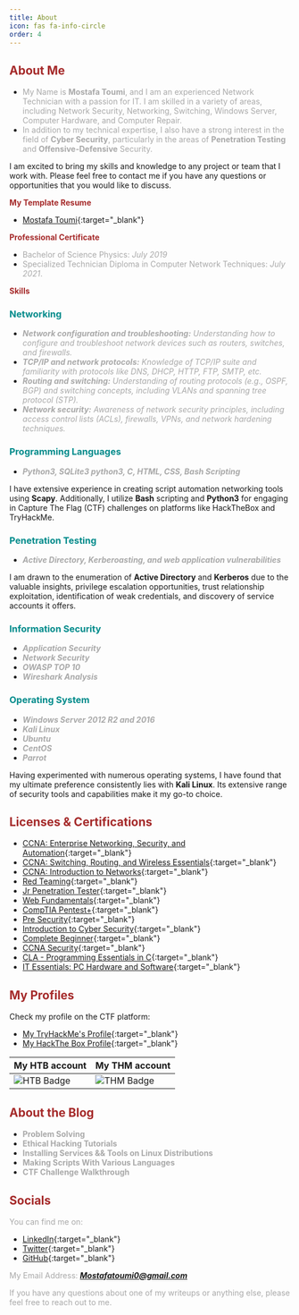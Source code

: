 ```yaml
---
title: About
icon: fas fa-info-circle
order: 4
---
```


## **<strong><font color="Brown">About Me</font></strong>**
* <font color="DarkGray">My Name is <strong>Mostafa Toumi</strong>, and I am an experienced Network Technician with a passion for IT. I am skilled in a variety of areas, including Network Security, Networking, Switching, Windows Server, Computer Hardware, and Computer Repair.</font>
* <font color="DarkGray">In addition to my technical expertise, I also have a strong interest in the field of <strong>Cyber Security</strong>, particularly in the areas of <strong>Penetration Testing</strong> and <strong>Offensive-Defensive</strong> Security.</font>

<font>I am excited to bring my skills and knowledge to any project or team that I work with. Please feel free to contact me if you have any questions or opportunities that you would like to discuss.</font>

**<strong><font color="Brown">My Template Resume</font></strong>**
* [Mostafa Toumi](https://drive.google.com/file/d/1Jl9r75Tm2JenxMd92rzhnPTZTcnwntBX/view){:target="_blank"}

**<strong><font color="Brown">Professional Certificate</font></strong>**
* <font color="DarkGray">Bachelor of Science Physics: <em>July 2019</em></font>
* <font color="DarkGray">Specialized Technician Diploma in Computer Network Techniques: <em>July 2021</em>.</font>

**<strong><font color="Brown">Skills</font></strong>**

### **<strong><font color="DarkCyan">Networking</font></strong>**
* <font color="DarkGray"><em><strong>Network configuration and troubleshooting:</strong> Understanding how to configure and troubleshoot network devices such as routers, switches, and firewalls.</em></font>
* <font color="DarkGray"><em><strong>TCP/IP and network protocols:</strong> Knowledge of TCP/IP suite and familiarity with protocols like DNS, DHCP, HTTP, FTP, SMTP, etc.</em></font>
* <font color="DarkGray"><em><strong>Routing and switching:</strong> Understanding of routing protocols (e.g., OSPF, BGP) and switching concepts, including VLANs and spanning tree protocol (STP).</em></font>
* <font color="DarkGray"><em><strong>Network security:</strong> Awareness of network security principles, including access control lists (ACLs), firewalls, VPNs, and network hardening techniques.</em></font>

### **<strong><font color="DarkCyan">Programming Languages</font></strong>**
* <font color="DarkGray"><em><strong>Python3, SQLite3 python3, C, HTML, CSS, Bash Scripting</strong></em></font>

<font>I have extensive experience in creating script automation networking tools using <strong>Scapy</strong>. Additionally, I utilize <strong>Bash</strong> scripting and <strong>Python3</strong> for engaging in Capture The Flag (CTF) challenges on platforms like HackTheBox and TryHackMe.</font>

### **<strong><font color="DarkCyan">Penetration Testing</font></strong>**
* <font color="DarkGray"><em><strong>Active Directory, Kerberoasting, and web application vulnerabilities</strong></em></font>

<font>I am drawn to the enumeration of <strong>Active Directory</strong> and <strong>Kerberos</strong> due to the valuable insights, privilege escalation opportunities, trust relationship exploitation, identification of weak credentials, and discovery of service accounts it offers.</font>

### **<strong><font color="DarkCyan">Information Security</font></strong>**
* <font color="DarkGray"><em><strong>Application Security</strong></em></font>
* <font color="DarkGray"><em><strong>Network Security</strong></em></font>
* <font color="DarkGray"><em><strong>OWASP TOP 10</strong></em></font>
* <font color="DarkGray"><em><strong>Wireshark Analysis</strong></em></font>

### **<strong><font color="DarkCyan">Operating System</font></strong>**
* <font color="DarkGray"><em><strong>Windows Server 2012 R2 and 2016</strong></em></font>
* <font color="DarkGray"><em><strong>Kali Linux</strong></em></font>
* <font color="DarkGray"><em><strong>Ubuntu</strong></em></font>
* <font color="DarkGray"><em><strong>CentOS</strong></em></font>
* <font color="DarkGray"><em><strong>Parrot</strong></em></font>

<font>Having experimented with numerous operating systems, I have found that my ultimate preference consistently lies with <strong>Kali Linux</strong>. Its extensive range of security tools and capabilities make it my go-to choice.</font>

## **<strong><font color="Brown">Licenses & Certifications</font></strong>**
* [CCNA: Enterprise Networking, Security, and Automation](https://www.credly.com/badges/4058813d-f135-4190-919c-a6905662169a/public_url){:target="_blank"}
* [CCNA: Switching, Routing, and Wireless Essentials](https://www.credly.com/badges/30bd4cb2-d56a-4540-9d7d-4124bb54e8b0/public_url){:target="_blank"}
* [CCNA: Introduction to Networks](https://www.credly.com/badges/60af3227-2de6-44bc-a863-340095a04aa9/public_url){:target="_blank"}
* [Red Teaming](https://tryhackme-certificates.s3-eu-west-1.amazonaws.com/THM-ODJEAYLIDZ.png){:target="_blank"}
* [Jr Penetration Tester](https://tryhackme-certificates.s3-eu-west-1.amazonaws.com/THM-XE9DBFSKCG.png){:target="_blank"}
* [Web Fundamentals](https://tryhackme-certificates.s3-eu-west-1.amazonaws.com/THM-ZD4RACYLOF.png){:target="_blank"}
* [CompTIA Pentest+](https://tryhackme-certificates.s3-eu-west-1.amazonaws.com/THM-TOCILHYNSO.png){:target="_blank"}
* [Pre Security](https://tryhackme-certificates.s3-eu-west-1.amazonaws.com/THM-S21DYWCH3R.png){:target="_blank"}
* [Introduction to Cyber Security](https://tryhackme-certificates.s3-eu-west-1.amazonaws.com/THM-TVBSSWOQXY.png){:target="_blank"}
* [Complete Beginner](https://tryhackme-certificates.s3-eu-west-1.amazonaws.com/THM-GNZIZENJMR.png){:target="_blank"}
* [CCNA Security](https://drive.google.com/file/d/1o9wvtL0i4ChIdlCTkrVhWGMy55FhOVE5/view){:target="_blank"}
* [CLA - Programming Essentials in C](https://drive.google.com/file/d/1PmBo2xUjN6bpbE26i7JMnbNG-4-luPNE/view){:target="_blank"}
* [IT Essentials: PC Hardware and Software](https://drive.google.com/file/d/1bGywmypJHFOWNT67aWEI7iazZAlpUhPO/view){:target="_blank"}

## **<strong><font color="Brown">My Profiles</font></strong>**
Check my profile on the CTF platform:
* [My TryHackMe's Profile](https://tryhackme.com/p/Hightech){:target="_blank"}
* [My HackThe Box Profile](https://www.hackthebox.com/home/users/profile/962022){:target="_blank"}

| My HTB account | My THM account |
| --- | --- |
| ![HTB Badge](https://www.hackthebox.eu/badge/image/962022) | ![THM Badge](https://tryhackme-badges.s3.amazonaws.com/Hightech.png) |

## **<strong><font color="Brown">About the Blog</font></strong>**
* <font color="DarkGray"><strong>Problem Solving</strong></font>
* <font color="DarkGray"><strong>Ethical Hacking Tutorials</strong></font>
* <font color="DarkGray"><strong>Installing Services && Tools on Linux Distributions</strong></font>
* <font color="DarkGray"><strong>Making Scripts With Various Languages</strong></font>
* <font color="DarkGray"><strong>CTF Challenge Walkthrough</strong></font>

## **<strong><font color="Brown">Socials</font></strong>**
<font color="DarkGray">You can find me on:</font>
* [LinkedIn](https://www.linkedin.com/in/Mostafatoumi/){:target="_blank"}
* [Twitter](https://twitter.com/EmSec0){:target="_blank"}
* [GitHub](https://github.com/Mostafatoumi){:target="_blank"}

<font color="DarkGray">My Email Address: <em><strong>Mostafatoumi0@gmail.com</strong></em></font>

<font color="DarkGray">If you have any questions about one of my writeups or anything else, please feel free to reach out to me.</font>

<script data-name="BMC-Widget" data-cfasync="false" src="https://cdnjs.buymeacoffee.com/1.0.0/widget.prod.min.js" data-id="Mostafatoumi" data-description="Support me on Buy me a coffee!" data-message="" data-color="#BD5FFF" data-position="Right" data-x_margin="18" data-y_margin="18"></script>